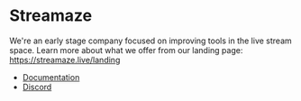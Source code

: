 # Streamaze

We're an early stage company focused on improving tools in the live stream space. Learn more about what we offer from our landing page: https://streamaze.live/landing

- [Documentation](https://docs.streamaze.live/)
- [Discord](https://discord.gg/c3RetD5r5Y)
